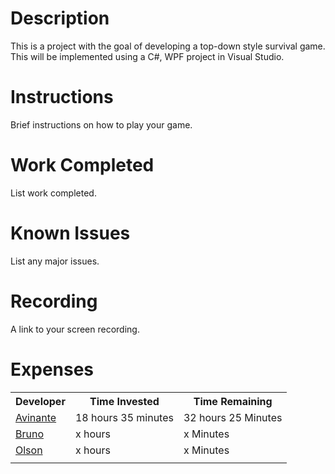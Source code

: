 # Description
This is a project with the goal of developing a top-down style survival game. This will be implemented using a C#, WPF project in Visual Studio.
# Instructions
Brief instructions on how to play your game.
# Work Completed
List work completed.
# Known Issues
List any major issues.
# Recording
A link to your screen recording.
# Expenses

<table>
<tr>
<th>Developer</th>
<th>Time Invested</th>
<th>Time Remaining</th>
</tr>

<tr>
<td><a href="https://github.com/CpS209-Team1/project-repo/wiki/Avinante-Journal">Avinante</a>  </td>
<td>18 hours 35 minutes</td>
<td>32 hours 25 Minutes</td>
</tr>
<tr>
<td><a href="https://github.com/CpS209-Team1/project-repo/wiki/Bruno-Journal">Bruno</a>  </td>
<td>x hours</td>
<td>x Minutes</td>
</tr>
<tr>
<td><a href="https://github.com/CpS209-Team1/project-repo/wiki/Olson-Journal">Olson</a>  </td>
<td>x hours</td>
<td>x Minutes</td>
</tr>

<tr>
<td></td>
<td></td>
<td></td>
</tr>
</table>
